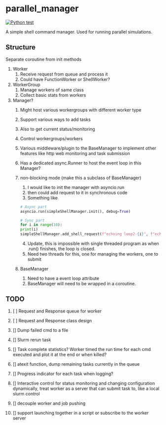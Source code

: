 # parallel_manager

[![Python test](https://github.com/William-An/parallel-manager/actions/workflows/python-package.yml/badge.svg)](https://github.com/William-An/parallel-manager/actions/workflows/python-package.yml)

A simple shell command manager. Used for running parallel simulations.

## Structure

Separate coroutine from init methods

1. Worker
   1. Receive request from queue and process it
   2. Could have FunctionWorker or ShellWorker?
2. WorkerGroup
   1. Manage workers of same class
   2. Collect basic stats from workers
3. Manager?
   1. Might host various workergroups with different worker type
   2. Support various ways to add tasks
   3. Also to get current status/monitoring
   4. Control workergroups/workers
   5. Various middleware/plugin to the BaseManager to implement other features like http web monitoring and task submission
   6. Has a dedicated async.Runner to host the event loop in this Manager?
   7. non-blocking mode (make this a subclass of BaseManager)
      1. I would like to init the manager with asyncio.run
      2. then could add request to it in synchronous code
      3. Something like

        ```python
        # Async part
        asyncio.run(simpleShellManager.init(), debug=True)

        # Sync part
        for i in range(10):
        print(i)
        simpleShellManager.add_shell_request(f"echoing loop2-{i}", f"echo {i}")
        ```
      4. Update, this is impossible with single threaded program as when .run() finishes, the loop is closed.
      5. Need two threads for this, one for managing the workers, one to submit
   8. BaseManager
      1. Need to have a event loop attribute
      2. BaseManager will need to be wrapped in a coroutine.

## TODO

1. [ ] Request and Response queue for worker
2. [ ] Request and Response class design

3. [] Dump failed cmd to a file
4. [] Slurm rerun task
5. [] Task complete statistics? Worker timed the run time for each cmd executed and plot it at the end or when killed?
6. [] atexit function, dump remaining tasks currently in the queue
7. [] Progress indicator for each task when logging?
8. [] Interactive control for status monitoring and changing configuration dynamically, treat worker as a server that can submit task to, like a local slurm control
9. [] decouple worker and job pushing
10. [] support launching together in a script or subscribe to the worker server
